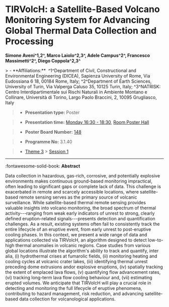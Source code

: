 # TIRVolcH: a Satellite-Based Volcano Monitoring System for Advancing Global Thermal Data Collection and Processing

**Simone Aveni^1,2^, Marco Laiolo^2,3^, Adele Campus^2^, Francesco Massimetti^2^, Diego Coppola^2,3^**

<!-- more -->> - **Affiliations:**  ^1^Department of Civil, Constructional and Environmental Engineering (DICEA), Sapienza University of Rome, Via Eudossiana 6 18, 00184 Rome, Italy; ^2^Department of Earth Sciences, University of Turin, Via Valperga Caluso 35, 10125 Turin, Italy; ^3^NATRISK: Centro Interdipartimentale sui Rischi Naturali in Ambiente Montano e Collinare, Università di Torino, Largo Paolo Braccini, 2, 10095 Grugliasco, Italy 

> - **Presentation type:** Poster

> - **Presentation time:** [Monday 16:30 - 18:30](../sessions_comparison.md#__tabbed_1_6), [Room Poster Hall](../maps_venue.md#__tabbed_1_1)

> - **Poster Board Number:** [148](../map_poster_boards.md#monday)

> - **Programme No:** 3.1.40

> - [Theme 3](../theme3.md) > [Session 1](../sessions/session-3-1.md)

--- 

:fontawesome-solid-book: **Abstract**

Data collection in hazardous, gas-rich, corrosive, and potentially explosive environments makes continuous ground-based monitoring impractical, often leading to significant gaps or complete lack of data. This challenge is exacerbated in remote and scarcely accessible locations, where satellite-based remote sensing serves as the primary source of volcanic surveillance. While satellite-based thermal remote sensing provides valuable insights into volcano monitoring, the broad spectrum of thermal activity---ranging from weak early indicators of unrest to strong, clearly defined eruption-related signals---presents detection and quantification challenges. As a result, existing systems often fail to consistently track the entire lifecycle of an eruptive event, from early unrest to post-eruptive cooling phases.
In this context, we present a wide range of data and applications collected via TIRVolcH, an algorithm designed to detect low-to-high thermal anomalies in volcanic regions. Case studies from various global locations illustrate the algorithm's ability to track and quantify, inter alia, (i) hydrothermal crises at fumarolic fields, (ii) monitoring heating and cooling cycles at volcanic crater lakes, (iii) identifying thermal unrest preceding dome extrusions andor explosive eruptions, (iv) spatially tracking the extent of emplaced lava flows, (v) quantifying flow advancement rates, (vi) tracking long-term lava flow cooling behaviour and, (vii) estimating erupted volumes.
We anticipate that TIRVolcH will play a crucial role in detecting and monitoring the full lifecycle of eruptive phenomena, contributing to hazard management, risk reduction, and advancing satellite-based data collection for volcanological applications.

